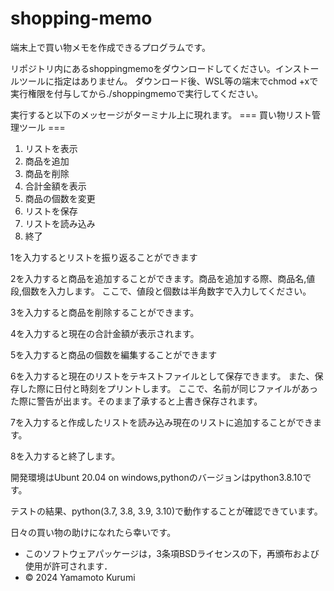 # shopping-memo
端末上で買い物メモを作成できるプログラムです。

リポジトリ内にあるshoppingmemoをダウンロードしてください。インストールツールに指定はありません。
ダウンロード後、WSL等の端末でchmod +xで実行権限を付与してから./shoppingmemoで実行してください。

実行すると以下のメッセージがターミナル上に現れます。
=== 買い物リスト管理ツール ===
1. リストを表示
2. 商品を追加
3. 商品を削除
4. 合計金額を表示
5. 商品の個数を変更
6. リストを保存
7. リストを読み込み
8. 終了

1を入力するとリストを振り返ることができます

2を入力すると商品を追加することができます。商品を追加する際、商品名,値段,個数を入力します。
ここで、値段と個数は半角数字で入力してください。

3を入力すると商品を削除することができます。

4を入力すると現在の合計金額が表示されます。

5を入力すると商品の個数を編集することができます

6を入力すると現在のリストをテキストファイルとして保存できます。
また、保存した際に日付と時刻をプリントします。
ここで、名前が同じファイルがあった際に警告が出ます。そのまま了承すると上書き保存されます。

7を入力すると作成したリストを読み込み現在のリストに追加することができます。

8を入力すると終了します。


開発環境はUbunt 20.04 on windows,pythonのバージョンはpython3.8.10です。

テストの結果、python(3.7, 3.8, 3.9, 3.10)で動作することが確認できています。

日々の買い物の助けになれたら幸いです。

- このソフトウェアパッケージは，3条項BSDライセンスの下，再頒布および使用が許可されます．
- © 2024 Yamamoto Kurumi

